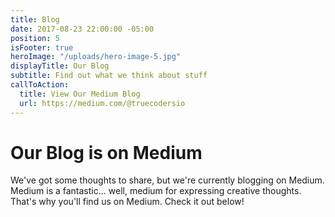 ```yaml
---
title: Blog
date: 2017-08-23 22:00:00 -05:00
position: 5
isFooter: true
heroImage: "/uploads/hero-image-5.jpg"
displayTitle: Our Blog
subtitle: Find out what we think about stuff
callToAction:
  title: View Our Medium Blog
  url: https://medium.com/@truecodersio
---
```


# Our Blog is on Medium

We've got some thoughts to share, but we're currently blogging on Medium.
Medium is a fantastic... well, medium for expressing creative thoughts.
That's why you'll find us on Medium.
Check it out below!